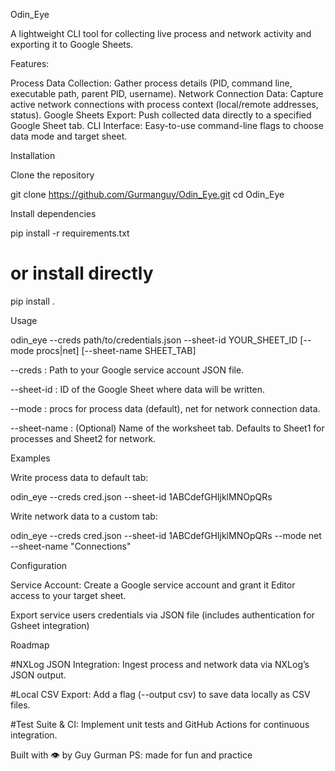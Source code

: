 Odin_Eye

A lightweight CLI tool for collecting live process and network activity and exporting it to Google Sheets.

Features:

Process Data Collection: Gather process details (PID, command line, executable path, parent PID, username).
Network Connection Data: Capture active network connections with process context (local/remote addresses, status).
Google Sheets Export: Push collected data directly to a specified Google Sheet tab.
CLI Interface: Easy-to-use command-line flags to choose data mode and target sheet.

Installation

Clone the repository

git clone https://github.com/Gurmanguy/Odin_Eye.git
cd Odin_Eye

Install dependencies

pip install -r requirements.txt
# or install directly
pip install .

Usage

odin_eye --creds path/to/credentials.json --sheet-id YOUR_SHEET_ID [--mode procs|net] [--sheet-name SHEET_TAB]

--creds : Path to your Google service account JSON file.

--sheet-id : ID of the Google Sheet where data will be written.

--mode : procs for process data (default), net for network connection data.

--sheet-name : (Optional) Name of the worksheet tab. Defaults to Sheet1 for processes and Sheet2 for network.

Examples

Write process data to default tab:

odin_eye --creds cred.json --sheet-id 1ABCdefGHIjklMNOpQRs

Write network data to a custom tab:

odin_eye --creds cred.json --sheet-id 1ABCdefGHIjklMNOpQRs --mode net --sheet-name "Connections"

Configuration

Service Account: Create a Google service account and grant it Editor access to your target sheet.
 
Export service users credentials via JSON file (includes authentication for Gsheet integration)


Roadmap

#NXLog JSON Integration: Ingest process and network data via NXLog’s JSON output.

#Local CSV Export: Add a flag (--output csv) to save data locally as CSV files.

#Test Suite & CI: Implement unit tests and GitHub Actions for continuous integration.


Built with :eye: by Guy Gurman
PS: made for fun and practice